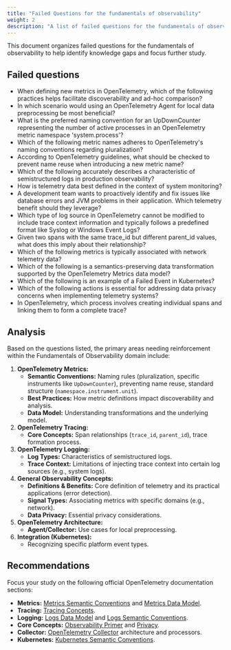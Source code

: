 ```yaml
---
title: "Failed Questions for the fundamentals of observability"
weight: 2
description: "A list of failed questions for the fundamentals of observability domain to help focus study efforts."
---
```


This document organizes failed questions for the fundamentals of observability to help identify knowledge gaps and focus further study.

## Failed questions

- When defining new metrics in OpenTelemetry, which of the following practices helps facilitate discoverability and ad-hoc comparison?
- In which scenario would using an OpenTelemetry Agent for local data preprocessing be most beneficial?
- What is the preferred naming convention for an UpDownCounter representing the number of active processes in an OpenTelemetry metric namespace 'system.process'?
- Which of the following metric names adheres to OpenTelemetry's naming conventions regarding pluralization?
- According to OpenTelemetry guidelines, what should be checked to prevent name reuse when introducing a new metric name?
- Which of the following accurately describes a characteristic of semistructured logs in production observability?
- How is telemetry data best defined in the context of system monitoring?
- A development team wants to proactively identify and fix issues like database errors and JVM problems in their application. Which telemetry benefit should they leverage?
- Which type of log source in OpenTelemetry cannot be modified to include trace context information and typically follows a predefined format like Syslog or Windows Event Logs?
- Given two spans with the same trace_id but different parent_id values, what does this imply about their relationship?
- Which of the following metrics is typically associated with network telemetry data?
- Which of the following is a semantics-preserving data transformation supported by the OpenTelemetry Metrics data model?
- Which of the following is an example of a Failed Event in Kubernetes?
- Which of the following actions is essential for addressing data privacy concerns when implementing telemetry systems?
- In OpenTelemetry, which process involves creating individual spans and linking them to form a complete trace?

## Analysis

Based on the questions listed, the primary areas needing reinforcement within the Fundamentals of Observability domain include:

1. **OpenTelemetry Metrics:**
    - **Semantic Conventions:** Naming rules (pluralization, specific instruments like `UpDownCounter`), preventing name reuse, standard structure (`namespace.instrument.unit`).
    - **Best Practices:** How metric definitions impact discoverability and analysis.
    - **Data Model:** Understanding transformations and the underlying model.
2. **OpenTelemetry Tracing:**
    - **Core Concepts:** Span relationships (`trace_id`, `parent_id`), trace formation process.
3. **OpenTelemetry Logging:**
    - **Log Types:** Characteristics of semistructured logs.
    - **Trace Context:** Limitations of injecting trace context into certain log sources (e.g., system logs).
4. **General Observability Concepts:**
    - **Definitions & Benefits:** Core definition of telemetry and its practical applications (error detection).
    - **Signal Types:** Associating metrics with specific domains (e.g., network).
    - **Data Privacy:** Essential privacy considerations.
5. **OpenTelemetry Architecture:**
    - **Agent/Collector:** Use cases for local preprocessing.
6. **Integration (Kubernetes):**
    - Recognizing specific platform event types.

## Recommendations

Focus your study on the following official OpenTelemetry documentation sections:

- **Metrics:** [Metrics Semantic Conventions](https://opentelemetry.io/docs/specs/semconv/general/metrics/) and [Metrics Data Model](https://opentelemetry.io/docs/specs/otel/metrics/data-model/).
- **Tracing:** [Tracing Concepts](https://opentelemetry.io/docs/concepts/signals/traces/).
- **Logging:** [Logs Data Model](https://opentelemetry.io/docs/specs/otel/logs/data-model/) and [Logs Semantic Conventions](https://opentelemetry.io/docs/specs/semconv/general/logs/).
- **Core Concepts:** [Observability Primer](https://opentelemetry.io/docs/concepts/observability-primer/) and [Privacy](https://opentelemetry.io/docs/concepts/privacy/).
- **Collector:** [OpenTelemetry Collector](https://opentelemetry.io/docs/collector/) architecture and processors.
- **Kubernetes:** [Kubernetes Semantic Conventions](https://opentelemetry.io/docs/specs/semconv/resource/k8s/).
